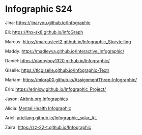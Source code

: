 # Infographic S24

Jina: <a href="https://jinaryou.github.io/Infographic" target="_blank">https://jinaryou.github.io/Infographic</a><br>

Eli: <a href="https://fnx-sk8.github.io/infoGraph" target="_blank">https://fnx-sk8.github.io/infoGraph</a><br>

Marcus: <a href="https://marcusleet2.github.io/Infographic_Storytelling" target="_blank">https://marcusleet2.github.io/Infographic_Storytelling</a><br>

Maddy: <a href="https://madleyva.github.io/Interactive_Infographic/" target="_blank">https://madleyva.github.io/Interactive_Infographic/</a><br>

Daniel: <a href="https://dannyboy1320.github.io/Infographic/" target="_blank">https://dannyboy1320.github.io/Infographic/</a><br>

Giselle: <a href= "https://tlcgiselle.github.io/Infographic-Text/" target="_blank">https://tlcgiselle.github.io/Infographic-Text/</a><br>

Mariam: <a href= "https://mlora00.github.io/AssignmentThree-Infographic/" target="_blank">https://mlora00.github.io/AssignmentThree-Infographic/</a><br>

Erin: <a href="https://erinlxw.github.io/Infographic_Project/" target="_blank">https://erinlxw.github.io/Infographic_Project/</a><br>

Jason: <a href="https://jingchunyang.github.io/airbnb_Infographics/" target="_blank">Airbnb.org Infographics</a><br>

Alicia: <a href="https://aliciaxl.github.io/infographic-storytelling/" target="_blank">Mental Health Infographic</a><br>

Ariel: <a href="https://ariellang.github.io/Infographic_solar_AL/" target="_blank">ariellang.github.io/Infographic_solar_AL</a><br>

Zaira: <a href="https://zz-22-t.github.io/Infographic/" target="_blank">https://zz-22-t.github.io/Infographic</a><br>

